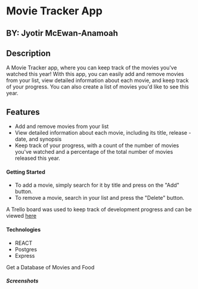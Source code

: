 # Movie Tracker App

## BY: Jyotir McEwan-Anamoah

## **Description**

A Movie Tracker app, where you can keep track of the movies you've watched this year! With this app, you can easily add and remove movies from your list, view detailed information about each movie, and keep track of your progress. You can also create a list of movies you'd like to see this year.

## **Features**

- Add and remove movies from your list
- View detailed information about each movie, including its title, release - date, and synopsis
- Keep track of your progress, with a count of the number of movies you've watched and a percentage of the total number of movies released this year.

#### **Getting Started**

- To add a movie, simply search for it by title and press on the "Add" button.
- To remove a movie, search in your list and press the "Delete" button.

A Trello board was used to keep track of development progress and can be viewed [here](https://trello.com/b/LFqaM6Vd/mymov)

#### **Technologies**

- REACT
- Postgres
- Express

Get a Database of Movies and Food

#### **_*Screenshots*_**
